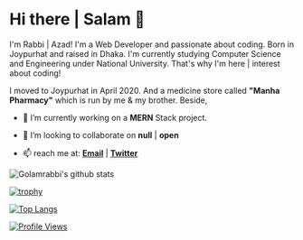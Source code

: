 # Hi there | Salam 👋

I'm Rabbi | Azad! I'm a Web Developer and passionate about coding. Born in Joypurhat and raised in Dhaka. I'm currently studying Computer Science and Engineering under National University. That's why I'm here | interest about coding!

I moved to Joypurhat in April 2020. And a medicine store called **"Manha Pharmacy"** which is run by me & my brother. Beside,

- 🔭 I’m currently working on a **MERN** Stack project.

- 👯 I’m looking to collaborate on **null** | **open**

  <!--🤔 I’m looking for help with **null** | **remote-job** -->

- 📫 reach me at: [**Email**](golamrabbiazad@gmail.com) | [**Twitter**](@golamrabbiazad)

![Golamrabbi's github stats](https://github-readme-stats.vercel.app/api?username=golamrabbiazad&show_icons=true&theme=dracula)

[![trophy](https://github-profile-trophy.vercel.app/?username=golamrabbiazad&theme=onedark)](https://github.com/anuraghazra/github-readme-stats)

[![Top Langs](https://github-readme-stats.vercel.app/api/top-langs/?username=golamrabbiazad&layout=compact)](https://github.com/anuraghazra/github-readme-stats)

[![Profile Views](https://komarev.com/ghpvc/?username=golamrabbiazad&label=Profile%20views&color=0e75b6&style=flat)](https://komarev.com/ghpvc/?username=golamrabbiazad&label=Profile%20views&color=0e75b6&style=flat)
